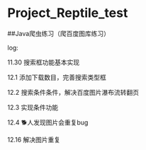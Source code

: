 # Project_Reptile_test
##Java爬虫练习（爬百度图库练习）

log:

11.30 搜索框功能基本实现

12.1  添加下载数目，完善搜索类型框

12.2 搜索条件条件，解决百度图片瀑布流转翻页

12.3 实现条件功能

12.4 🐕人发现图片会重复bug

12.16 解决图片重复
